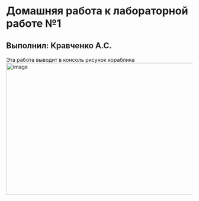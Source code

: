 <h1>Домашняя работа к лабораторной работе №1</h1>
<h2>Выполнил: Кравченко А.С.</h2>
Эта работа выводит в консоль рисунок кораблика<br>
<img width="569" height="355" alt="image" src="https://github.com/user-attachments/assets/e78dd96d-ab8d-4b1b-8601-2a63b76a9bfe" />

